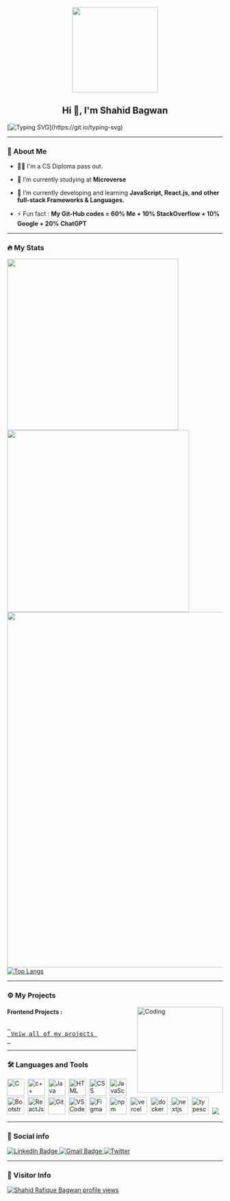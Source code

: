 <div id="header" align="center">
  <img src=https://media.giphy.com/media/du3J3cXyzhj75IOgvA/giphy.gif width="200"/>
</div>

<h2 align="center">Hi 👋, I'm Shahid Bagwan</h2>

[![Typing SVG](https://readme-typing-svg.herokuapp.com?duration=10000&center=true&vCenter=true&width=800&height=30&lines=Hello+this+is+Shahid%2C+Welcome+to+my+Github+page.)](https://git.io/typing-svg)

---
### 👦 About Me
- 👨‍💻 I'm a CS Diploma pass out.

- 🔭 I’m currently studying at **Microverse**

- 🌱 I’m currently developing and learning **JavaScript, React.js, and other full-stack Frameworks & Languages.**

- ⚡ Fun fact : **My Git-Hub codes = 60% Me + 10% StackOverflow + 10% Google + 20% ChatGPT**

--- 

### 🔥 My Stats 
<img width="400" src="https://github-readme-stats.vercel.app/api?username=Shahid-Bagwan&count_private=true&show_icons=true&theme=react" />  <img width="425" src="https://streak-stats.demolab.com/?user=Shahid-Bagwan&theme=react" />
<img width="830" src="https://github-readme-activity-graph.vercel.app/graph?username=Shahid-Bagwan&bg_color=21232a&color=a8eeff&line=61dafb&point=f0fcff&area=true&hide_border=false" />
<a href="https://github.com/Shahid-Bagwan/github-stats">
![Top Langs](https://github-readme-stats.vercel.app/api/top-langs/?username=Shahid-Bagwan&layout=compact&langs_count=10&theme=react)
<!-- ![Wakatime stats](https://github-readme-stats.vercel.app/api/wakatime?username=Shahid-Bagwan&theme=react) -->
</a>


--- 


### ⚙️ My Projects 
<img align="right" alt="Coding" width="200" height="200" src="https://thumbs.gfycat.com/EqualPowerfulKoodoo-size_restricted.gif">
<!-- 
#### Full-Stack Projects :

 -->
<!-- #### Web Store Extensions 

 -->
#### Frontend Projects :

<a href="https://github.com/Shahid-Bagwan/Shahid-Bagwan/tree/main/Projects"><kbd> <br> Veiw all of my projects <br> </kbd></a>

---

### :hammer_and_wrench: Languages and Tools 

<div>
  <img src="https://cdn.jsdelivr.net/gh/devicons/devicon/icons/c/c-original.svg" alt="C" width="40" height="40"/>&nbsp;
  <img src="https://cdn.jsdelivr.net/gh/devicons/devicon/icons/cplusplus/cplusplus-original.svg" alt="c++" width="40" height="40"/>&nbsp;
  <img src="https://cdn.jsdelivr.net/gh/devicons/devicon/icons/java/java-original-wordmark.svg" alt="Java" width="40" height="40"/>&nbsp;
  <img src="https://cdn.jsdelivr.net/gh/devicons/devicon/icons/html5/html5-original.svg" alt="HTML" width="40" height="40"/>&nbsp;
  <img src="https://cdn.jsdelivr.net/gh/devicons/devicon/icons/css3/css3-original.svg" alt="CSS" width="40" height="40"/>&nbsp;
  <img src="https://cdn.jsdelivr.net/gh/devicons/devicon/icons/javascript/javascript-original.svg" alt="JavaScript" width="40" height="40"/>&nbsp;
  <img src="https://getbootstrap.com/docs/5.0/assets/brand/bootstrap-logo.svg" title="JavaScript" alt="Bootstrap" width="40" height="40"/>&nbsp;
  <img src="https://cdn.jsdelivr.net/gh/devicons/devicon/icons/react/react-original.svg" alt="ReactJs" width="40" height="40"/>&nbsp;
  <img src="https://cdn.jsdelivr.net/gh/devicons/devicon/icons/git/git-original.svg" alt="Git" width="40" height="40"/>&nbsp;
  <img src="https://cdn.jsdelivr.net/gh/devicons/devicon/icons/vscode/vscode-original.svg" alt="VS Code" width="40" height="40"/>&nbsp;
  <img src="https://cdn.jsdelivr.net/gh/devicons/devicon/icons/figma/figma-original.svg" alt="Figma" width="40" height="40"/>&nbsp;
  <img src="https://cdn.jsdelivr.net/gh/devicons/devicon/icons/npm/npm-original-wordmark.svg" alt="npm" width="40" height="40"/>&nbsp;      
  <img src="https://user-images.githubusercontent.com/79409258/226092559-edfa9908-a7ec-461c-918a-1f1d1fc3156f.png" alt="vercel" width="40" height="40"/>&nbsp;
  <img src="https://cdn.jsdelivr.net/gh/devicons/devicon/icons/docker/docker-original.svg" alt="docker" width="40" height="40"/>&nbsp;
  <img src="https://cdn.jsdelivr.net/gh/devicons/devicon/icons/nextjs/nextjs-original.svg" alt="nextjs" width="40" height="40"/>&nbsp;
  <img src="https://cdn.jsdelivr.net/gh/devicons/devicon/icons/typescript/typescript-original.svg" alt="typescript" width="40" height="40"/>&nbsp;
  <img src="https://cdn.jsdelivr.net/gh/devicons/devicon/icons/tailwindcss/tailwindcss-original-wordmark.svg" />&nbsp;
</div>

---


### 🔗 Social info

<div id="badges">
    <a href="https://www.linkedin.com/in/shahid-bagwan-a0a76a1b4/">
    <img src="https://img.shields.io/badge/LinkedIn-blue?style=for-the-badge&logo=linkedin&logoColor=white" alt="LinkedIn Badge"/>
    </a>
    <a href="https://mail.google.com/mail/u/0/?fs=1&tf=cm&to=shahidbagwan.416@gmail.com">
    <img src="https://img.shields.io/badge/Gmail-D14836?style=for-the-badge&logo=gmail&logoColor=white" alt="Gmail Badge"/>
    </a>
    <a href="https://twitter.com/sbagwan0301">
    <img src="https://img.shields.io/badge/-@sbagwan0301-%231DA1F2.svg?style=for-the-badge&logo=Twitter&logoColor=white" alt="Twitter" />
 </a>
</div>

---

### 👀 Visitor Info
[![Shahid Rafique Bagwan profile views](https://u8views.com/api/v1/github/profiles/112220551/views/day-week-month-total-count.svg)](https://u8views.com/github/Shahid-Bagwan)
